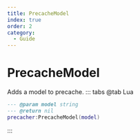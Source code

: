 ```yaml
---
title: PrecacheModel
index: true
order: 2
category:
  - Guide
---
```


# PrecacheModel
Adds a model to precache.
::: tabs
@tab Lua
```lua
--- @param model string
--- @return nil
precacher:PrecacheModel(model)
```

:::